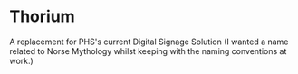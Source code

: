 # Thorium
A replacement for PHS's current Digital Signage Solution
(I wanted a name related to Norse Mythology whilst keeping with the naming conventions at work.)
